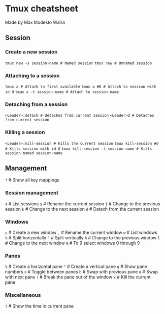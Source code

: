 # Tmux cheatsheet
Made by Max Modesto Wallin

## Session
### Create a new session
`tmux new -s session-name # Named session`
`tmux new # Unnamed session`

### Attaching to a session
`tmux a # Attach to first available`
`tmux a #0 # Attach to session with id 0`
`tmux a -t session-name # Attach to session-name`

### Detaching from a session
`<Leader>:detach # Detaches from current session`
`<Leader>d # Detaches from current session`

### Killing a session
`<Leader>:kill-session # Kills the current session`
`tmux kill-session #0 # Kills session with id 0`
`tmux kill-session -t session-name # Kills session named session-name`

## Management
`?` # Show all key mappings

### Session management
`s` # List sessions
`$` # Rename the current session
`j` # Change to the previous session
`k` # Change to the next session
`d` # Detach from the current session

### Windows
`c` # Create a new window
`,` # Rename the current window
`w` # List windows
`%` # Split horizontally
`"` # Split vertically
`h` # Change to the previous window
`l` # Change to the next window
`0` # To 9 select windows 0 through 9

### Panes
`%` # Create a horizontal pane
`"` # Create a vertical pane
`q` # Show pane numbers
`o` # Toggle between panes
`b` # Swap with previous pane
`n` # Swap with next pane
`!` # Break the pane out of the window
`x` # Kill the current pane

### Miscellaneous
`t` # Show the time in current pane

